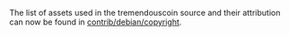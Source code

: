 The list of assets used in the tremendouscoin source and their attribution can now be found in [contrib/debian/copyright](../contrib/debian/copyright).
